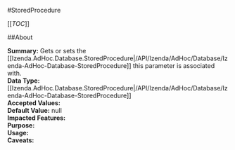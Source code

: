 #StoredProcedure

[[_TOC_]]

##About

**Summary:** Gets or sets the [[Izenda.AdHoc.Database.StoredProcedure|/API/Izenda/AdHoc/Database/Izenda-AdHoc-Database-StoredProcedure]] this parameter is associated with.  
**Data Type:** [[Izenda.AdHoc.Database.StoredProcedure|/API/Izenda/AdHoc/Database/Izenda-AdHoc-Database-StoredProcedure]]  
**Accepted Values:**   
**Default Value:** null  
**Impacted Features:**   
**Purpose:**   
**Usage:**   
**Caveats:**   


